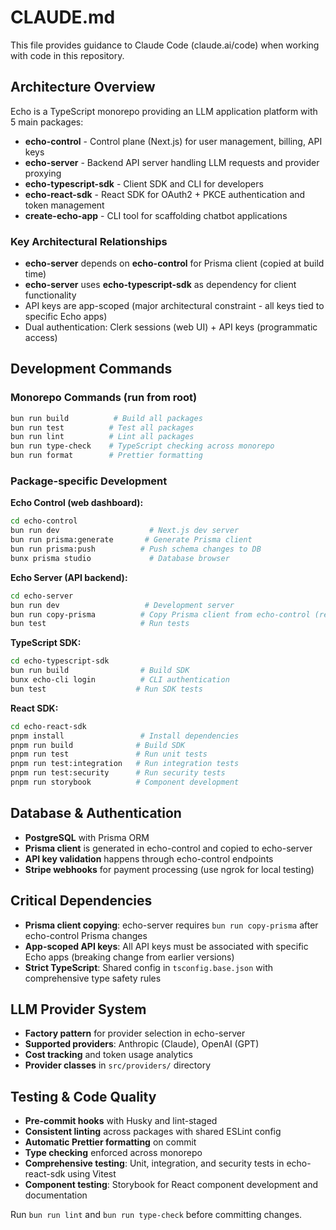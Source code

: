 # CLAUDE.md

This file provides guidance to Claude Code (claude.ai/code) when working with code in this repository.

## Architecture Overview

Echo is a TypeScript monorepo providing an LLM application platform with 5 main packages:

- **echo-control** - Control plane (Next.js) for user management, billing, API keys
- **echo-server** - Backend API server handling LLM requests and provider proxying
- **echo-typescript-sdk** - Client SDK and CLI for developers
- **echo-react-sdk** - React SDK for OAuth2 + PKCE authentication and token management
- **create-echo-app** - CLI tool for scaffolding chatbot applications

### Key Architectural Relationships

- **echo-server** depends on **echo-control** for Prisma client (copied at build time)
- **echo-server** uses **echo-typescript-sdk** as dependency for client functionality
- API keys are app-scoped (major architectural constraint - all keys tied to specific Echo apps)
- Dual authentication: Clerk sessions (web UI) + API keys (programmatic access)

## Development Commands

### Monorepo Commands (run from root)

```bash
bun run build          # Build all packages
bun run test          # Test all packages
bun run lint          # Lint all packages
bun run type-check    # TypeScript checking across monorepo
bun run format        # Prettier formatting
```

### Package-specific Development

**Echo Control (web dashboard):**

```bash
cd echo-control
bun run dev                    # Next.js dev server
bun run prisma:generate       # Generate Prisma client
bun run prisma:push          # Push schema changes to DB
bunx prisma studio             # Database browser
```

**Echo Server (API backend):**

```bash
cd echo-server
bun run dev                   # Development server
bun run copy-prisma          # Copy Prisma client from echo-control (required dependency)
bun test                     # Run tests
```

**TypeScript SDK:**

```bash
cd echo-typescript-sdk
bun run build                # Build SDK
bunx echo-cli login          # CLI authentication
bun test                    # Run SDK tests
```

**React SDK:**

```bash
cd echo-react-sdk
pnpm install                 # Install dependencies
pnpm run build              # Build SDK
pnpm run test               # Run unit tests
pnpm run test:integration   # Run integration tests
pnpm run test:security      # Run security tests
pnpm run storybook          # Component development
```

## Database & Authentication

- **PostgreSQL** with Prisma ORM
- **Prisma client** is generated in echo-control and copied to echo-server
- **API key validation** happens through echo-control endpoints
- **Stripe webhooks** for payment processing (use ngrok for local testing)

## Critical Dependencies

- **Prisma client copying**: echo-server requires `bun run copy-prisma` after echo-control Prisma changes
- **App-scoped API keys**: All API keys must be associated with specific Echo apps (breaking change from earlier versions)
- **Strict TypeScript**: Shared config in `tsconfig.base.json` with comprehensive type safety rules

## LLM Provider System

- **Factory pattern** for provider selection in echo-server
- **Supported providers**: Anthropic (Claude), OpenAI (GPT)
- **Cost tracking** and token usage analytics
- **Provider classes** in `src/providers/` directory

## Testing & Code Quality

- **Pre-commit hooks** with Husky and lint-staged
- **Consistent linting** across packages with shared ESLint config
- **Automatic Prettier formatting** on commit
- **Type checking** enforced across monorepo
- **Comprehensive testing**: Unit, integration, and security tests in echo-react-sdk using Vitest
- **Component testing**: Storybook for React component development and documentation

Run `bun run lint` and `bun run type-check` before committing changes.
